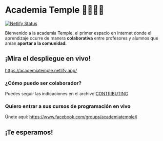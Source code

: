 # Academia Temple 👨‍🏫👩‍🏫

[![Netlify Status](https://api.netlify.com/api/v1/badges/15685988-a20d-41b2-a61d-d927d3a616b5/deploy-status)](https://app.netlify.com/sites/academiatemple/deploys)

Bienvenido a la academia Temple, el primer espacio en internet donde el aprendizaje ocurre de manera **colaborativa** entre profesores y alumnos que aman **aportar a la comunidad.**

## ¡Mira el despliegue en vivo!

https://academiatemple.netlify.app/

### ¿Cómo puedo ser colaborador?

Puedes seguir las indicaciones en el archivo [CONTRIBUTING](CONTRIBUTING.md)

### Quiero entrar a sus cursos de programación en vivo

Únete aquí: https://www.facebook.com/groups/academiatemple/l

## ¡Te esperamos!
